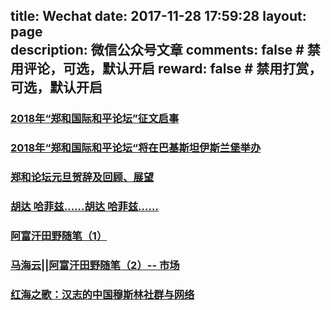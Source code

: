 title: Wechat
date: 2017-11-28 17:59:28
layout: page      
description: 微信公众号文章
comments: false     # 禁用评论，可选，默认开启
reward: false       # 禁用打赏，可选，默认开启
-------

### [2018年“郑和国际和平论坛”征文启事](http://zhengheforum.org/static//pdf/2018/2018%E5%B9%B4%E2%80%9C%E9%83%91%E5%92%8C%E5%9B%BD%E9%99%85%E5%92%8C%E5%B9%B3%E8%AE%BA%E5%9D%9B%E2%80%9D%E5%BE%81%E6%96%87%E5%90%AF%E4%BA%8B.pdf)
### [2018年“郑和国际和平论坛“将在巴基斯坦伊斯兰堡举办](http://zhengheforum.org/static/pdf/2018/2018%E5%B7%B4%E5%9F%BA%E6%96%AF%E5%9D%A6%E8%A7%81.pdf)
### [郑和论坛元旦贺辞及回顾、展望](http://zhengheforum.org/static/pdf/%E9%83%91%E5%92%8C%E8%AE%BA%E5%9D%9B%E5%85%83%E6%97%A6%E8%B4%BA%E8%BE%9E.pdf)
### [ 胡达 哈菲兹……胡达 哈菲兹……](https://mp.weixin.qq.com/s?__biz=MzI5MTQ0NDQxOQ==&mid=2247484302&idx=1&sn=4e587636c308fb309637525cc672da64&scene=0#wechat_redirect)
### [阿富汗田野随笔（1）](https://mp.weixin.qq.com/s?__biz=MzI5MTQ0NDQxOQ==&mid=2247484275&idx=1&sn=2e34c7b55fdd2a59f53489db501f4248&scene=0#wechat_redirect)
### [马海云||阿富汗田野随笔（2）-- 市场](https://mp.weixin.qq.com/s?__biz=MzI5MTQ0NDQxOQ==&mid=2247484291&idx=1&sn=15ce80455c0bf45b88344dc8eba20b83&scene=0#wechat_redirect)
### [红海之歌：汉志的中国穆斯林社群与网络](https://mp.weixin.qq.com/s?__biz=MzI5MTQ0NDQxOQ==&mid=2247484260&idx=1&sn=8454ef3bf46340f929e410cdd793988c&scene=0#wechat_redirect)
